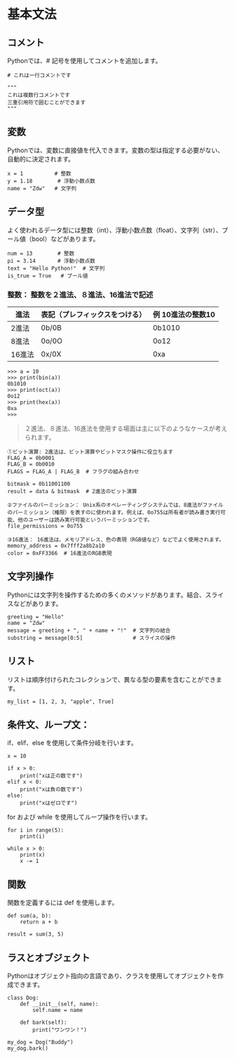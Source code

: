 # 基本文法
## コメント
Pythonでは、# 記号を使用してコメントを追加します。

```
# これは一行コメントです

"""
これは複数行コメントです
三重引用符で囲むことができます
"""
```

## 変数
Pythonでは、変数に直接値を代入できます。変数の型は指定する必要がない、自動的に決定されます。

```
x = 1          # 整数
y = 1.18        # 浮動小数点数
name = "Zdw"   # 文字列
```

## データ型
よく使われるデータ型には整数（int）、浮動小数点数（float）、文字列（str）、ブール値（bool）などがあります。

```
num = 13        # 整数
pi = 3.14       # 浮動小数点数
text = "Hello Python!"  # 文字列
is_true = True   # ブール値
```

### 整数： 整数を２進法、８進法、16進法で記述

進法 | 表記（プレフィックスをつける） | 例 10進法の整数10
----|----|----|
2進法 | 0b/0B | 0b1010
8進法 | 0o/0O | 0o12
16進法 | 0x/0X | 0xa

```
>>> a = 10
>>> print(bin(a))
0b1010
>>> print(oct(a))
0o12
>>> print(hex(a))
0xa
>>> 
```

> ２進法、８進法、16進法を使用する場面は主に以下のようなケースが考えられます。

```
①ビット演算: 2進法は、ビット演算やビットマスク操作に役立ちます
FLAG_A = 0b0001
FLAG_B = 0b0010
FLAGS = FLAG_A | FLAG_B  # フラグの組み合わせ

bitmask = 0b11001100
result = data & bitmask  # 2進法のビット演算

②ファイルのパーミッション： Unix系のオペレーティングシステムでは、8進法がファイルのパーミッション（権限）を表すのに使われます。例えば、0o755は所有者が読み書き実行可能、他のユーザーは読み実行可能というパーミッションです。
file_permissions = 0o755

③16進法： 16進法は、メモリアドレス、色の表現（RGB値など）などでよく使用されます。
memory_address = 0x7fff2a8b2a10
color = 0xFF3366  # 16進法のRGB表現
```

## 文字列操作
Pythonには文字列を操作するための多くのメソッドがあります。結合、スライスなどがあります。

```
greeting = "Hello"
name = "Zdw"
message = greeting + ", " + name + "!"  # 文字列の結合
substring = message[0:5]                # スライスの操作
```

## リスト
リストは順序付けられたコレクションで、異なる型の要素を含むことができます。

```
my_list = [1, 2, 3, "apple", True]

```

## 条件文、ループ文：
if、elif、else を使用して条件分岐を行います。

```
x = 10

if x > 0:
    print("xは正の数です")
elif x < 0:
    print("xは負の数です")
else:
    print("xはゼロです")
```
for および while を使用してループ操作を行います。

```
for i in range(5):
    print(i)

while x > 0:
    print(x)
    x -= 1

```

## 関数
関数を定義するには def を使用します。

```
def sum(a, b):
    return a + b

result = sum(3, 5)

```

## ラスとオブジェクト
Pythonはオブジェクト指向の言語であり、クラスを使用してオブジェクトを作成できます。

```
class Dog:
    def __init__(self, name):
        self.name = name

    def bark(self):
        print("ワンワン！")

my_dog = Dog("Buddy")
my_dog.bark()

```